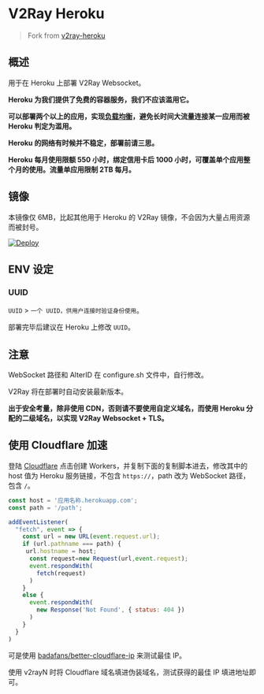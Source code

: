 # V2Ray Heroku

>Fork from [v2ray-heroku](https://github.com/bclswl0827/v2ray-heroku)

## 概述

用于在 Heroku 上部署 V2Ray Websocket。

**Heroku 为我们提供了免费的容器服务，我们不应该滥用它。**

**可以部署两个以上的应用，实现[负载均衡](https://toutyrater.github.io/app/balance.html)，避免长时间大流量连接某一应用而被 Heroku 判定为滥用。**

**Heroku 的网络有时候并不稳定，部署前请三思。**

**Heroku 每月使用限额 550 小时，绑定信用卡后 1000 小时，可覆盖单个应用整个月的使用。流量单应用限制 2TB 每月。**

## 镜像

本镜像仅 6MB，比起其他用于 Heroku 的 V2Ray 镜像，不会因为大量占用资源而被封号。

[![Deploy](https://www.herokucdn.com/deploy/button.png)](https://dashboard.heroku.com/new?template=https%3A%2F%2Fgithub.com%2Fgamekingv%2Fv2-test)

## ENV 设定

### UUID

`UUID` > `一个 UUID，供用户连接时验证身份使用`。

部署完毕后建议在 Heroku 上修改 `UUID`。

## 注意

WebSocket 路径和 AlterID 在 configure.sh 文件中，自行修改。

V2Ray 将在部署时自动安装最新版本。

**出于安全考量，除非使用 CDN，否则请不要使用自定义域名，而使用 Heroku 分配的二级域名，以实现 V2Ray Websocket + TLS。**

## 使用 Cloudflare 加速

登陆 [Cloudflare](https://www.cloudflare.com/) 点击创建 Workers，并复制下面的复制脚本进去，修改其中的 host 值为 Heroku 服务链接，不包含 `https://`，path 改为 WebSocket 路径，包含 `/`。

```javascript
const host = '应用名称.herokuapp.com';
const path = '/path';

addEventListener(
  "fetch", event => {
    const url = new URL(event.request.url);
    if (url.pathname === path) {
     url.hostname = host;
      const request=new Request(url,event.request);
      event.respondWith(
        fetch(request)
      )
    }
    else {
      event.respondWith(
        new Response('Not Found', { status: 404 })
      )
    }
  }
)
```
可是使用 [badafans/better-cloudflare-ip](https://github.com/badafans/better-cloudflare-ip) 来测试最佳 IP。

使用 v2rayN 时将 Cloudflare 域名填进伪装域名，测试获得的最佳 IP 填进地址即可。
